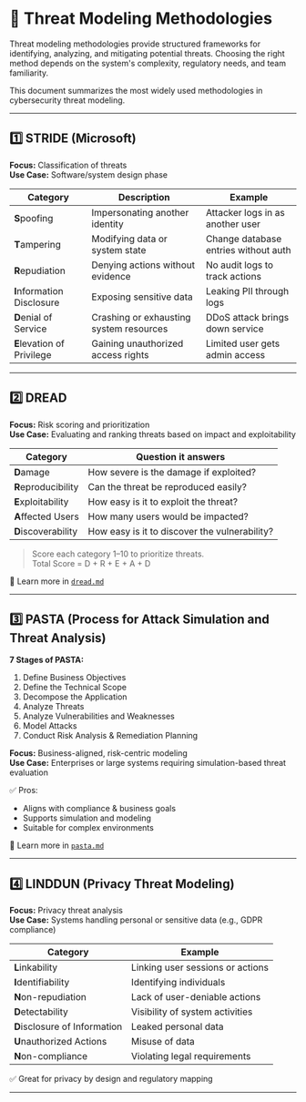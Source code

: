# 🧠 Threat Modeling Methodologies

Threat modeling methodologies provide structured frameworks for identifying, analyzing, and mitigating potential threats. Choosing the right method depends on the system's complexity, regulatory needs, and team familiarity.

This document summarizes the most widely used methodologies in cybersecurity threat modeling.

---

## 1️⃣ STRIDE (Microsoft)

**Focus:** Classification of threats  
**Use Case:** Software/system design phase

| Category               | Description                                | Example                                 |
|------------------------|--------------------------------------------|-----------------------------------------|
| **S**poofing           | Impersonating another identity             | Attacker logs in as another user        |
| **T**ampering          | Modifying data or system state             | Change database entries without auth    |
| **R**epudiation        | Denying actions without evidence           | No audit logs to track actions          |
| **I**nformation Disclosure | Exposing sensitive data                 | Leaking PII through logs                |
| **D**enial of Service  | Crashing or exhausting system resources    | DDoS attack brings down service         |
| **E**levation of Privilege | Gaining unauthorized access rights     | Limited user gets admin access          |

---

## 2️⃣ DREAD

**Focus:** Risk scoring and prioritization  
**Use Case:** Evaluating and ranking threats based on impact and exploitability

| Category          | Question it answers                              |
|-------------------|--------------------------------------------------|
| **D**amage        | How severe is the damage if exploited?           |
| **R**eproducibility | Can the threat be reproduced easily?           |
| **E**xploitability | How easy is it to exploit the threat?           |
| **A**ffected Users | How many users would be impacted?              |
| **D**iscoverability | How easy is it to discover the vulnerability? |

> Score each category 1–10 to prioritize threats.  
> Total Score = D + R + E + A + D

📎 Learn more in [`dread.md`](dread.md)

---

## 3️⃣ PASTA (Process for Attack Simulation and Threat Analysis)

**7 Stages of PASTA:**
1. Define Business Objectives  
2. Define the Technical Scope  
3. Decompose the Application  
4. Analyze Threats  
5. Analyze Vulnerabilities and Weaknesses  
6. Model Attacks  
7. Conduct Risk Analysis & Remediation Planning

**Focus:** Business-aligned, risk-centric modeling  
**Use Case:** Enterprises or large systems requiring simulation-based threat evaluation

✅ Pros:
- Aligns with compliance & business goals
- Supports simulation and modeling
- Suitable for complex environments

📎 Learn more in [`pasta.md`](pasta.md)

---

## 4️⃣ LINDDUN (Privacy Threat Modeling)

**Focus:** Privacy threat analysis  
**Use Case:** Systems handling personal or sensitive data (e.g., GDPR compliance)

| Category | Example                                 |
|----------|-----------------------------------------|
| **L**inkability | Linking user sessions or actions  |
| **I**dentifiability | Identifying individuals       |
| **N**on-repudiation | Lack of user-deniable actions |
| **D**etectability | Visibility of system activities |
| **D**isclosure of Information | Leaked personal data |
| **U**nauthorized Actions | Misuse of data           |
| **N**on-compliance | Violating legal requirements   |

✅ Great for privacy by design and regulatory mapping

---
